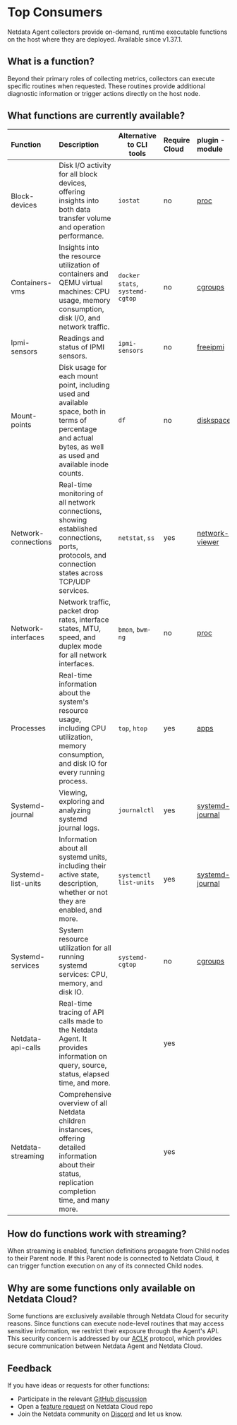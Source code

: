 # Top Consumers

Netdata Agent collectors provide on-demand, runtime executable functions on the host where they are deployed. Available since v1.37.1.

## What is a function?

Beyond their primary roles of collecting metrics, collectors can execute specific routines when requested. These routines provide additional diagnostic information or trigger actions directly on the host node.

## What functions are currently available?

| Function            | Description                                                                                                                                                    | Alternative to CLI tools        | Require Cloud | plugin - module                                                                                                |
|:--------------------|:---------------------------------------------------------------------------------------------------------------------------------------------------------------|---------------------------------|:--------------|:---------------------------------------------------------------------------------------------------------------|
| Block-devices       | Disk I/O activity for all block devices, offering insights into both data transfer volume and operation performance.                                           | `iostat`                        | no            | [proc](https://github.com/netdata/netdata/tree/master/src/collectors/proc.plugin#readme)                       |
| Containers-vms      | Insights into the resource utilization of containers and QEMU virtual machines: CPU usage, memory consumption, disk I/O, and network traffic.                  | `docker stats`, `systemd-cgtop` | no            | [cgroups](https://github.com/netdata/netdata/tree/master/src/collectors/cgroups.plugin#readme)                 |
| Ipmi-sensors        | Readings and status of IPMI sensors.                                                                                                                           | `ipmi-sensors`                  | no            | [freeipmi](https://github.com/netdata/netdata/tree/master/src/collectors/freeipmi.plugin#readme)               |
| Mount-points        | Disk usage for each mount point, including used and available space, both in terms of percentage and actual bytes, as well as used and available inode counts. | `df`                            | no            | [diskspace](https://github.com/netdata/netdata/tree/master/src/collectors/diskspace.plugin#readme)             |
| Network-connections | Real-time monitoring of all network connections, showing established connections, ports, protocols, and connection states across TCP/UDP services.             | `netstat`, `ss`                 | yes           | [network-viewer](https://github.com/netdata/netdata/tree/master/src/collectors/network-viewer.plugin)          |
| Network-interfaces  | Network traffic, packet drop rates, interface states, MTU, speed, and duplex mode for all network interfaces.                                                  | `bmon`, `bwm-ng`                | no            | [proc](https://github.com/netdata/netdata/tree/master/src/collectors/proc.plugin#readme)                       |
| Processes           | Real-time information about the system's resource usage, including CPU utilization, memory consumption, and disk IO for every running process.                 | `top`, `htop`                   | yes           | [apps](/src/collectors/apps.plugin/README.md)                                                                  |
| Systemd-journal     | Viewing, exploring and analyzing systemd journal logs.                                                                                                         | `journalctl`                    | yes           | [systemd-journal](https://github.com/netdata/netdata/tree/master/src/collectors/systemd-journal.plugin#readme) |
| Systemd-list-units  | Information about all systemd units, including their active state, description, whether or not they are enabled, and more.                                     | `systemctl list-units`          | yes           | [systemd-journal](https://github.com/netdata/netdata/tree/master/src/collectors/systemd-journal.plugin#readme) |
| Systemd-services    | System resource utilization for all running systemd services: CPU, memory, and disk IO.                                                                        | `systemd-cgtop`                 | no            | [cgroups](https://github.com/netdata/netdata/tree/master/src/collectors/cgroups.plugin#readme)                 |
| Netdata-api-calls   | Real-time tracing of API calls made to the Netdata Agent. It provides information on query, source, status, elapsed time, and more.                            |                                 | yes           |                                                                                                                |
| Netdata-streaming   | Comprehensive overview of all Netdata children instances, offering detailed information about their status, replication completion time, and many more.        |                                 | yes           |                                                                                                                |

## How do functions work with streaming?

When streaming is enabled, function definitions propagate from Child nodes to their Parent node. If this Parent node is connected to Netdata Cloud, it can trigger function execution on any of its connected Child nodes.

## Why are some functions only available on Netdata Cloud?

Some functions are exclusively available through Netdata Cloud for security reasons. Since functions can execute node-level routines that may access sensitive information, we restrict their exposure through the Agent's API. This security concern is addressed by our [ACLK](/src/aclk/README.md) protocol, which provides secure communication between Netdata Agent and Netdata Cloud.

## Feedback

If you have ideas or requests for other functions:

- Participate in the relevant [GitHub discussion](https://github.com/netdata/netdata/discussions/14412)
- Open a [feature request](https://github.com/netdata/netdata-cloud/issues/new?assignees=&labels=feature+request%2Cneeds+triage&template=FEAT_REQUEST.yml&title=%5BFeat%5D%3A+) on Netdata Cloud repo
- Join the Netdata community on [Discord](https://discord.com/invite/2mEmfW735j) and let us know.
